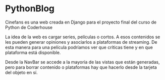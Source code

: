 # PythonBlog

Cinefans es una web creada en Django para el proyecto final del curso de Python de Coderhouse 

La idea de la web es cargar series, películas o cortos. A esos contenidos se les pueden generar opiniones y asociarlos a plataformas de streaming.
De esta manera para una película podríamos ver que críticas tiene y en que plataforma está disponible.

Desde la NavBar se accede a la mayoría de las vistas que están generadas, pero para borrar contenido o plataformas hay que hacerlo desde la tarjeta del objeto en sí.
